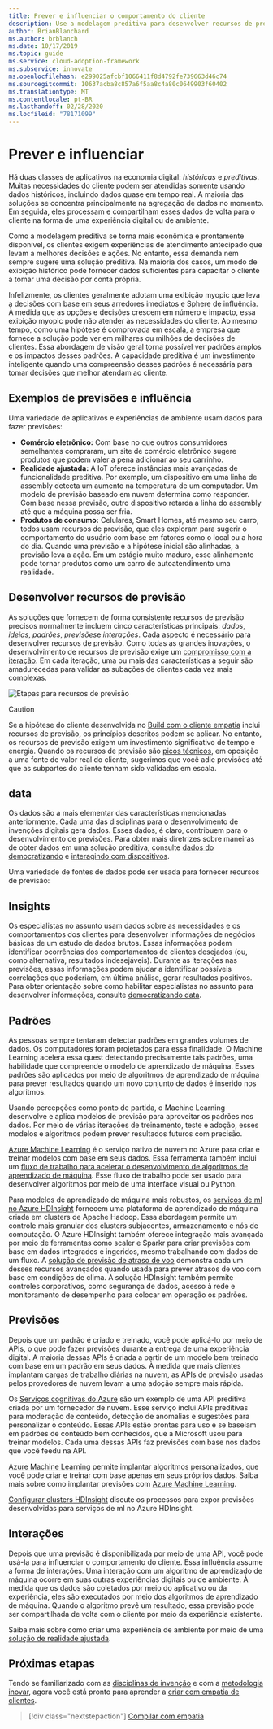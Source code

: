 ```yaml
---
title: Prever e influenciar o comportamento do cliente
description: Use a modelagem preditiva para desenvolver recursos de previsão por meio de dados, ideias, padrões, previsões e interações.
author: BrianBlanchard
ms.author: brblanch
ms.date: 10/17/2019
ms.topic: guide
ms.service: cloud-adoption-framework
ms.subservice: innovate
ms.openlocfilehash: e299025afcbf1066411f8d4792fe739663d46c74
ms.sourcegitcommit: 10637acba8c857a6f5aa8c4a80c0649903f60402
ms.translationtype: MT
ms.contentlocale: pt-BR
ms.lasthandoff: 02/28/2020
ms.locfileid: "78171099"
---
```

# <a name="predict-and-influence"></a>Prever e influenciar

Há duas classes de aplicativos na economia digital: *históricas* e *preditivas*. Muitas necessidades do cliente podem ser atendidas somente usando dados históricos, incluindo dados quase em tempo real. A maioria das soluções se concentra principalmente na agregação de dados no momento. Em seguida, eles processam e compartilham esses dados de volta para o cliente na forma de uma experiência digital ou de ambiente.

Como a modelagem preditiva se torna mais econômica e prontamente disponível, os clientes exigem experiências de atendimento antecipado que levam a melhores decisões e ações. No entanto, essa demanda nem sempre sugere uma solução preditiva. Na maioria dos casos, um modo de exibição histórico pode fornecer dados suficientes para capacitar o cliente a tomar uma decisão por conta própria.

Infelizmente, os clientes geralmente adotam uma exibição myopic que leva a decisões com base em seus arredores imediatos e Sphere de influência. À medida que as opções e decisões crescem em número e impacto, essa exibição myopic pode não atender às necessidades do cliente. Ao mesmo tempo, como uma hipótese é comprovada em escala, a empresa que fornece a solução pode ver em milhares ou milhões de decisões de clientes. Essa abordagem de visão geral torna possível ver padrões amplos e os impactos desses padrões. A capacidade preditiva é um investimento inteligente quando uma compreensão desses padrões é necessária para tomar decisões que melhor atendam ao cliente.

## <a name="examples-of-predictions-and-influence"></a>Exemplos de previsões e influência

Uma variedade de aplicativos e experiências de ambiente usam dados para fazer previsões:

- **Comércio eletrônico:** Com base no que outros consumidores semelhantes compraram, um site de comércio eletrônico sugere produtos que podem valer a pena adicionar ao seu carrinho.
- **Realidade ajustada:** A IoT oferece instâncias mais avançadas de funcionalidade preditiva. Por exemplo, um dispositivo em uma linha de assembly detecta um aumento na temperatura de um computador. Um modelo de previsão baseado em nuvem determina como responder. Com base nessa previsão, outro dispositivo retarda a linha do assembly até que a máquina possa ser fria.
- **Produtos de consumo:** Celulares, Smart Homes, até mesmo seu carro, todos usam recursos de previsão, que eles exploram para sugerir o comportamento do usuário com base em fatores como o local ou a hora do dia. Quando uma previsão e a hipótese inicial são alinhadas, a previsão leva a ação. Em um estágio muito maduro, esse alinhamento pode tornar produtos como um carro de autoatendimento uma realidade.

## <a name="develop-predictive-capabilities"></a>Desenvolver recursos de previsão

As soluções que fornecem de forma consistente recursos de previsão precisos normalmente incluem cinco características principais: *dados*, *ideias*, *padrões*, *previsões*e *interações*. Cada aspecto é necessário para desenvolver recursos de previsão. Como todas as grandes inovações, o desenvolvimento de recursos de previsão exige um [compromisso com a iteração](./index.md#commitment-to-iteration). Em cada iteração, uma ou mais das características a seguir são amadurecedas para validar as subações de clientes cada vez mais complexas.

![Etapas para recursos de previsão](../../_images/innovate/predict-and-influence.png)

> [!CAUTION]
> Se a hipótese do cliente desenvolvida no [Build com o cliente empatia](./build.md) inclui recursos de previsão, os princípios descritos podem se aplicar. No entanto, os recursos de previsão exigem um investimento significativo de tempo e energia. Quando os recursos de previsão são [picos técnicos](./build.md#reduce-complexity-and-delay-technical-spikes), em oposição a uma fonte de valor real do cliente, sugerimos que você adie previsões até que as subpartes do cliente tenham sido validadas em escala.

## <a name="data"></a>data

Os dados são a mais elementar das características mencionadas anteriormente. Cada uma das disciplinas para o desenvolvimento de invenções digitais gera dados. Esses dados, é claro, contribuem para o desenvolvimento de previsões. Para obter mais diretrizes sobre maneiras de obter dados em uma solução preditiva, consulte [dados do democratizando](./data.md) e [interagindo com dispositivos](./devices.md).

Uma variedade de fontes de dados pode ser usada para fornecer recursos de previsão:

## <a name="insights"></a>Insights

Os especialistas no assunto usam dados sobre as necessidades e os comportamentos dos clientes para desenvolver informações de negócios básicas de um estudo de dados brutos. Essas informações podem identificar ocorrências dos comportamentos de clientes desejados (ou, como alternativa, resultados indesejáveis). Durante as iterações nas previsões, essas informações podem ajudar a identificar possíveis correlações que poderiam, em última análise, gerar resultados positivos. Para obter orientação sobre como habilitar especialistas no assunto para desenvolver informações, consulte [democratizando data](./data.md).

## <a name="patterns"></a>Padrões

As pessoas sempre tentaram detectar padrões em grandes volumes de dados. Os computadores foram projetados para essa finalidade. O Machine Learning acelera essa quest detectando precisamente tais padrões, uma habilidade que compreende o modelo de aprendizado de máquina. Esses padrões são aplicados por meio de algoritmos de aprendizado de máquina para prever resultados quando um novo conjunto de dados é inserido nos algoritmos.

Usando percepções como ponto de partida, o Machine Learning desenvolve e aplica modelos de previsão para aproveitar os padrões nos dados. Por meio de várias iterações de treinamento, teste e adoção, esses modelos e algoritmos podem prever resultados futuros com precisão.

[Azure Machine Learning](https://docs.microsoft.com/azure/machine-learning/service/overview-what-is-azure-ml) é o serviço nativo de nuvem no Azure para criar e treinar modelos com base em seus dados. Essa ferramenta também inclui um [fluxo de trabalho para acelerar o desenvolvimento de algoritmos de aprendizado de máquina](https://docs.microsoft.com/azure/machine-learning/service/concept-azure-machine-learning-architecture). Esse fluxo de trabalho pode ser usado para desenvolver algoritmos por meio de uma interface visual ou Python.

Para modelos de aprendizado de máquina mais robustos, os [serviços de ml no Azure HDInsight](https://docs.microsoft.com/azure/hdinsight/r-server/r-server-overview) fornecem uma plataforma de aprendizado de máquina criada em clusters de Apache Hadoop. Essa abordagem permite um controle mais granular dos clusters subjacentes, armazenamento e nós de computação. O Azure HDInsight também oferece integração mais avançada por meio de ferramentas como scaler e Sparkr para criar previsões com base em dados integrados e ingeridos, mesmo trabalhando com dados de um fluxo. A [solução de previsão de atraso de voo](https://docs.microsoft.com/azure/hdinsight/hdinsight-hadoop-r-scaler-sparkr) demonstra cada um desses recursos avançados quando usada para prever atrasos de voo com base em condições de clima. A solução HDInsight também permite controles corporativos, como segurança de dados, acesso à rede e monitoramento de desempenho para colocar em operação os padrões.

## <a name="predictions"></a>Previsões

Depois que um padrão é criado e treinado, você pode aplicá-lo por meio de APIs, o que pode fazer previsões durante a entrega de uma experiência digital. A maioria dessas APIs é criada a partir de um modelo bem treinado com base em um padrão em seus dados. À medida que mais clientes implantam cargas de trabalho diárias na nuvem, as APIs de previsão usadas pelos provedores de nuvem levam a uma adoção sempre mais rápida.

Os [Serviços cognitivas do Azure](https://docs.microsoft.com/azure/cognitive-services) são um exemplo de uma API preditiva criada por um fornecedor de nuvem. Esse serviço inclui APIs preditivas para moderação de conteúdo, detecção de anomalias e sugestões para personalizar o conteúdo. Essas APIs estão prontas para uso e se baseiam em padrões de conteúdo bem conhecidos, que a Microsoft usou para treinar modelos. Cada uma dessas APIs faz previsões com base nos dados que você feedu na API.

[Azure Machine Learning](https://docs.microsoft.com/azure/machine-learning) permite implantar algoritmos personalizados, que você pode criar e treinar com base apenas em seus próprios dados. Saiba mais sobre como implantar previsões com [Azure Machine Learning](https://docs.microsoft.com/azure/machine-learning/service/how-to-deploy-and-where).

[Configurar clusters HDInsight](https://docs.microsoft.com/azure/hdinsight/hdinsight-hadoop-provision-linux-clusters) discute os processos para expor previsões desenvolvidas para serviços de ml no Azure HDInsight.

## <a name="interactions"></a>Interações

Depois que uma previsão é disponibilizada por meio de uma API, você pode usá-la para influenciar o comportamento do cliente. Essa influência assume a forma de interações. Uma interação com um algoritmo de aprendizado de máquina ocorre em suas outras experiências digitais ou de ambiente. À medida que os dados são coletados por meio do aplicativo ou da experiência, eles são executados por meio dos algoritmos de aprendizado de máquina. Quando o algoritmo prevê um resultado, essa previsão pode ser compartilhada de volta com o cliente por meio da experiência existente.

Saiba mais sobre como criar uma experiência de ambiente por meio de uma [solução de realidade ajustada](./devices.md#adjusted-reality).

## <a name="next-steps"></a>Próximas etapas

Tendo se familiarizado com as [disciplinas de invenção](./invention.md) e com a [metodologia inovar](./index.md), agora você está pronto para aprender a [criar com empatia de clientes](./build.md).

> [!div class="nextstepaction"]
> [Compilar com empatia](./build.md)
